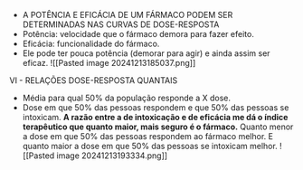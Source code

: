 - A POTÊNCIA E EFICÁCIA DE UM FÁRMACO PODEM SER DETERMINADAS NAS CURVAS DE DOSE-RESPOSTA
- Potência: velocidade que o fármaco demora para fazer efeito. 
- Eficácia: funcionalidade do fármaco. 
- Ele pode ter pouca potência (demorar para agir) e ainda assim ser eficaz. 
![[Pasted image 20241213185037.png]]

VI - RELAÇÕES DOSE-RESPOSTA QUANTAIS 
- Média para qual 50% da população responde a X dose. 
- Dose em que 50% das pessoas respondem e que 50% das pessoas se intoxicam. **A razão entre a de intoxicação e de eficácia me dá o índice terapêutico que quanto maior, mais seguro é o fármaco.** Quanto menor a dose em que 50% das pessoas respondem ao fármaco melhor. E quanto maior a dose em que 50% das pessoas se intoxicam melhor. 
![[Pasted image 20241213193334.png]]